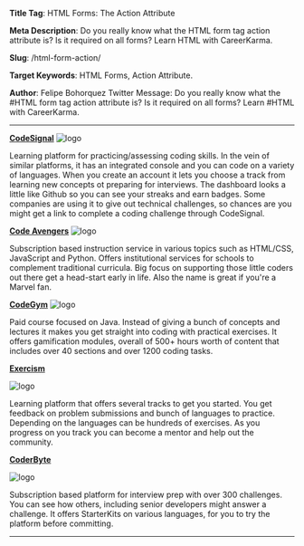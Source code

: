 **Title Tag**: HTML Forms: The Action Attribute

**Meta Description**: Do you really know what the HTML form tag action attribute is? Is it required on all forms? Learn HTML with CareerKarma.

**Slug**: /html-form-action/

**Target Keywords**: HTML Forms, Action Attribute.

**Author**: Felipe Bohorquez
Twitter Message: Do you really know what the #HTML form tag action attribute is? Is it required on all forms? Learn #HTML with CareerKarma.

___


<!-- 1-3 sentences per resource. Website screenshot or Logo for App -->

**[CodeSignal](https://codesignal.com/)**
![logo](https://codesignal.com/wp-content/uploads/2020/03/Logo_Main.svg)

Learning platform for practicing/assessing coding skills. In the vein of similar platforms, it has an integrated console and you can code on a variety of languages. When you create an account it lets you choose a track from learning new concepts ot preparing for interviews. The dashboard looks a little like Github so you can see your streaks and earn badges. Some companies are using it to give out technical challenges, so chances are you might get a link to complete a coding challenge through CodeSignal.


**[Code Avengers](https://www.codeavengers.com/)**
![logo](https://content-api-us1.codeavengers.com/file/cloud/assets/horizonal-logos-white-02.png)

Subscription based instruction service in various topics such as HTML/CSS, JavaScript and Python. Offers institutional services for schools to complement traditional curricula. Big focus on supporting those little coders out there get a head-start early in life. Also the name is great if you're a Marvel fan.

**[CodeGym](https://codegym.cc/)**
![logo](https://codegym.cc/assets/images/site/logo/logo--light.svg)

Paid course focused on Java. Instead of giving a bunch of concepts and lectures it makes you get straight into coding with practical exercises. It offers gamification modules, overall of 500+ hours worth of content that includes over 40 sections and over 1200 coding tasks.

**[Exercism](https://exercism.io/my/tracks)**

![logo](https://assets.exercism.io/assets/logo-white-e3be059a4bfc4bf65f196a12105e9cff389b5a67f2065a0862d4ff6153571ef5.png)

Learning platform that offers several tracks to get you started. You get feedback on problem submissions and bunch of languages to practice. Depending on the languages can be hundreds of exercises. As you progress on you track you can become a mentor and help out the community.

**[CoderByte](https://coderbyte.com/)**

![logo](https://coderbytestaticimages.s3.amazonaws.com/consumer-v2/nav/coderbyte_logo_digital_multi_light.png)

Subscription based platform for interview prep with over 300 challenges. You can see how others, including senior developers might answer a challenge. It offers StarterKits on various languages, for you to try the platform before committing. 

---
